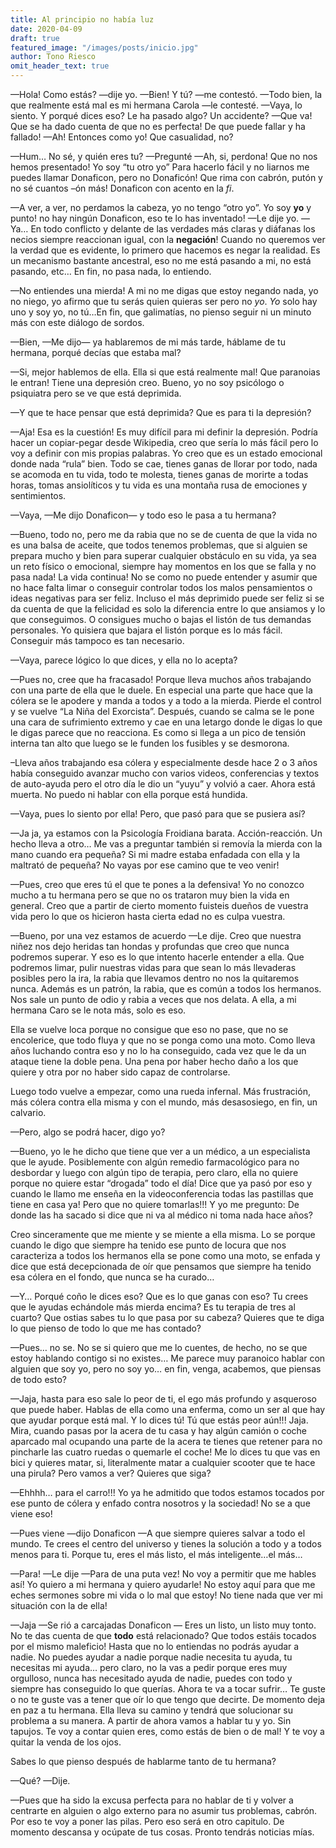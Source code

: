 ```yaml
---
title: Al principio no había luz
date: 2020-04-09
draft: true
featured_image: "/images/posts/inicio.jpg"
author: Tono Riesco
omit_header_text: true
---
```


—Hola! Como estás? —dije yo.
—Bien! Y tú? —me contestó.
—Todo bien, la que realmente está mal es mi hermana Carola —le contesté.
—Vaya, lo siento. Y porqué dices eso? Le ha pasado algo? Un accidente?
—Que va! Que se ha dado cuenta de que no es perfecta! De que puede fallar y ha fallado!
—Ah! Entonces como yo! Que casualidad, no?

—Hum… No sé, y quién eres tu? —Pregunté
—Ah, si, perdona! Que no nos hemos presentado! Yo soy “tu otro yo” Para hacerlo fácil y no liarnos me puedes llamar Donaficon, pero no Donaficón! Que rima con cabrón, putón y no sé cuantos –ón más! Donaficon con acento en la _fi_.

—A ver, a ver, no perdamos la cabeza, yo no tengo “otro yo”. Yo soy **yo** y punto! no hay ningún Donaficon, eso te lo has inventado! —Le dije yo.
—Ya… En todo conflicto y delante de las verdades más claras y diáfanas los necios siempre reaccionan igual, con la **negación**! Cuando no queremos ver la verdad que es evidente, lo primero que hacemos es negar la realidad. Es un mecanismo bastante ancestral, eso no me está pasando a mi, no está pasando, etc… En fin, no pasa nada, lo entiendo.

—No entiendes una mierda! A mi no me digas que estoy negando nada, yo no niego, yo afirmo que tu serás quien quieras ser pero no _yo_. _Yo_ solo hay uno y soy yo, no tú…En fin, que galimatías, no pienso seguir ni un minuto más con este diálogo de sordos.

—Bien, —Me dijo— ya hablaremos de mi más tarde, háblame de tu hermana, porqué decías que estaba mal?

—Si, mejor hablemos de ella. Ella si que está realmente mal! Que paranoias le entran! Tiene una depresión creo. Bueno, yo no soy psicólogo o psiquiatra pero se ve que está deprimida.

—Y que te hace pensar que está deprimida? Que es para ti la depresión?

—Aja! Esa es la cuestión! Es muy difícil para mi definir la depresión. Podría hacer un copiar-pegar desde Wikipedia, creo que sería lo más fácil pero lo voy a definir con mis propias palabras. Yo creo que es un estado emocional donde nada “rula” bien. Todo se cae, tienes ganas de llorar por todo, nada se acomoda en tu vida, todo te molesta, tienes ganas de morirte a todas horas, tomas ansiolíticos y tu vida es una montaña rusa de emociones y sentimientos.

—Vaya, —Me dijo Donaficon— y todo eso le pasa a tu hermana?

—Bueno, todo no, pero me da rabia que no se de cuenta de que la vida no es una balsa de aceite, que todos tenemos problemas, que si alguien se prepara mucho y bien para superar cualquier obstáculo en su vida, ya sea un reto físico o emocional, siempre hay momentos en los que se falla y no pasa nada! La vida continua! No se como no puede entender y asumir que no hace falta limar o conseguir controlar todos los malos pensamientos o ideas negativas para ser feliz. Incluso el más deprimido puede ser feliz si se da cuenta de que la felicidad es solo la diferencia entre lo que ansiamos y lo que conseguimos. O consigues mucho o bajas el listón de tus demandas personales. Yo quisiera que bajara el listón porque es lo más fácil. Conseguir más tampoco es tan necesario.

—Vaya, parece lógico lo que dices, y ella no lo acepta?

—Pues no, cree que ha fracasado! Porque lleva muchos años trabajando con una parte de ella que le duele. En especial una parte que hace que la cólera se le apodere y manda a todos y a todo a la mierda. Pierde el control y se vuelve “La Niña del Exorcista”. Después, cuando se calma se le pone una cara de sufrimiento extremo y cae en una letargo donde le digas lo que le digas parece que no reacciona. Es como si llega a un pico de tensión interna tan alto que luego se le funden los fusibles y se desmorona.

–Lleva años trabajando esa cólera y especialmente desde hace 2 o 3 años había conseguido avanzar mucho con varios videos, conferencias y textos de auto-ayuda pero el otro día le dio un “yuyu” y volvió a caer. Ahora está muerta. No puedo ni hablar con ella porque está hundida.

—Vaya, pues lo siento por ella! Pero, que pasó para que se pusiera así?

—Ja ja, ya estamos con la Psicología Froidiana barata. Acción-reacción. Un hecho lleva a otro… Me vas a preguntar también si removía la mierda con la mano cuando era pequeña? Si mi madre estaba enfadada con ella y la maltrató de pequeña? No vayas por ese camino que te veo venir!

—Pues, creo que eres tú el que te pones a la defensiva! Yo no conozco mucho a tu hermana pero se que no os trataron muy bien la vida en general. Creo que a partir de cierto momento fuisteis dueños de vuestra vida pero lo que os hicieron hasta cierta edad no es culpa vuestra.

—Bueno, por una vez estamos de acuerdo —Le dije. Creo que nuestra niñez nos dejo heridas tan hondas y profundas que creo que nunca podremos superar. Y eso es lo que intento hacerle entender a ella. Que podremos limar, pulir nuestras vidas para que sean lo más llevaderas posibles pero la ira, la rabia que llevamos dentro no nos la quitaremos nunca. Además es un patrón, la rabia, que es común a todos los hermanos. Nos sale un punto de odio y rabia a veces que nos delata. A ella, a mi hermana Caro se le nota más, solo es eso.

Ella se vuelve loca porque no consigue que eso no pase, que no se encolerice, que todo fluya y que no se ponga como una moto. Como lleva años luchando contra eso y no lo ha conseguido, cada vez que le da un ataque tiene la doble pena. Una pena por haber hecho daño a los que quiere y otra por no haber sido capaz de controlarse.

Luego todo vuelve a empezar, como una rueda infernal. Más frustración, más cólera contra ella misma y con el mundo, más desasosiego, en fin, un calvario.

—Pero, algo se podrá hacer, digo yo?

—Bueno, yo le he dicho que tiene que ver a un médico, a un especialista que le ayude. Posiblemente con algún remedio farmacológico para no desbordar y luego con algún tipo de terapia, pero claro, ella no quiere porque no quiere estar “drogada” todo el día! Dice que ya pasó por eso y cuando le llamo me enseña en la videoconferencia todas las pastillas que tiene en casa ya! Pero que no quiere tomarlas!!! Y yo me pregunto: De donde las ha sacado si dice que ni va al médico ni toma nada hace años?

Creo sinceramente que me miente y se miente a ella misma. Lo se porque cuando le digo que siempre ha tenido ese punto de locura que nos caracteriza a todos los hermanos ella se pone como una moto, se enfada y dice que está decepcionada de oír que pensamos que siempre ha tenido esa cólera en el fondo, que nunca se ha curado…

—Y… Porqué coño le dices eso? Que es lo que ganas con eso? Tu crees que le ayudas echándole más mierda encima? Es tu terapia de tres al cuarto? Que ostias sabes tu lo que pasa por su cabeza? Quieres que te diga lo que pienso de todo lo que me has contado?

—Pues… no se. No se si quiero que me lo cuentes, de hecho, no se que estoy hablando contigo si no existes… Me parece muy paranoico hablar con alguien que soy yo, pero no soy yo… en fin, venga, acabemos, que piensas de todo esto?

—Jaja, hasta para eso sale lo peor de ti, el ego más profundo y asqueroso que puede haber. Hablas de ella como una enferma, como un ser al que hay que ayudar porque está mal. Y lo dices tú! Tú que estás peor aún!!! Jaja. Mira, cuando pasas por la acera de tu casa y hay algún camión o coche aparcado mal ocupando una parte de la acera te tienes que retener para no pincharle las cuatro ruedas o quemarle el coche! Me lo dices tu que vas en bici y quieres matar, si, literalmente matar a cualquier scooter que te hace una pirula? Pero vamos a ver? Quieres que siga?

—Ehhhh… para el carro!!! Yo ya he admitido que todos estamos tocados por ese punto de cólera y enfado contra nosotros y la sociedad! No se a que viene eso!

—Pues viene —dijo Donaficon —A que siempre quieres salvar a todo el mundo. Te crees el centro del universo y tienes la solución a todo y a todos menos para ti. Porque tu, eres el más listo, el más inteligente…el más…

—Para! —Le dije —Para de una puta vez! No voy a permitir que me hables así! Yo quiero a mi hermana y quiero ayudarle! No estoy aquí para que me eches sermones sobre mi vida o lo mal que estoy! No tiene nada que ver mi situación con la de ella!

—Jaja —Se rió a carcajadas Donaficon — Eres un listo, un listo muy tonto. No te das cuenta de que **todo** está relacionado? Que todos estáis tocados por el mismo maleficio! Hasta que no lo entiendas no podrás ayudar a nadie. No puedes ayudar a nadie porque nadie necesita tu ayuda, tu necesitas mi ayuda… pero claro, no la vas a pedir porque eres muy orgulloso, nunca has necesitado ayuda de nadie, puedes con todo y siempre has conseguido lo que querías. Ahora te va a tocar sufrir… Te guste o no te guste vas a tener que oír lo que tengo que decirte. De momento deja en paz a tu hermana. Ella lleva su camino y tendrá que solucionar su problema a su manera. A partir de ahora vamos a hablar tu y yo. Sin tapujos. Te voy a contar quien eres, como estás de bien o de mal! Y te voy a quitar la venda de los ojos.

Sabes lo que pienso después de hablarme tanto de tu hermana?

—Qué? —Dije.

—Pues que ha sido la excusa perfecta para no hablar de ti y volver a centrarte en alguien o algo externo para no asumir tus problemas, cabrón. Por eso te voy a poner las pilas. Pero eso será en otro capitulo. De momento descansa y ocúpate de tus cosas. Pronto tendrás noticias mías.
